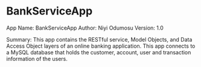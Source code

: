 # BankServiceApp

App Name: BankServiceApp
Author: Niyi Odumosu
Version: 1.0


Summary:
This app contains the RESTful service, Model Objects, and Data Access Object layers of an online banking application. This app 
connects to a MySQL database that holds the customer, account, user and transaction information of the users. 
